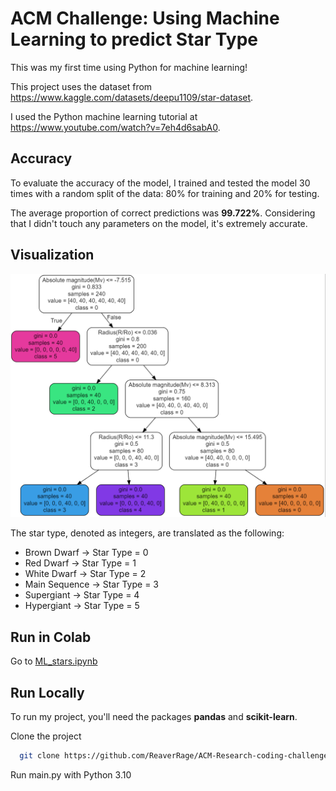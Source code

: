 
# ACM Challenge: Using Machine Learning to predict Star Type

This was my first time using Python for machine learning!

This project uses the dataset from https://www.kaggle.com/datasets/deepu1109/star-dataset. 

I used the Python machine learning tutorial at https://www.youtube.com/watch?v=7eh4d6sabA0.
## Accuracy

To evaluate the accuracy of the model, I trained and tested the model 30 times with a random split of the data: 80% for training and 20% for testing.

The average proportion of correct predictions was **99.722%**. Considering that I didn't touch any parameters on the model, it's extremely accurate.
## Visualization

![decision tree](https://github.com/ReaverRage/ACM-Research-coding-challenge-23S/blob/main/visualization.png?raw=true)

The star type, denoted as integers, are translated as the following:
- Brown Dwarf -> Star Type = 0
- Red Dwarf -> Star Type = 1
- White Dwarf -> Star Type = 2
- Main Sequence -> Star Type = 3
- Supergiant -> Star Type = 4
- Hypergiant -> Star Type = 5
## Run in Colab

Go to [ML_stars.ipynb](https://github.com/ReaverRage/ACM-Research-coding-challenge-23S/blob/main/ML_stars.ipynb)
## Run Locally

To run my project, you'll need the packages **pandas** and **scikit-learn**.

Clone the project

```bash
  git clone https://github.com/ReaverRage/ACM-Research-coding-challenge-23S
```

Run main.py with Python 3.10
